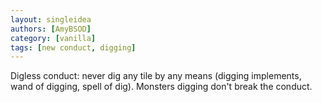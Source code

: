 ```yaml
---
layout: singleidea
authors: [AmyBSOD]
category: [vanilla]
tags: [new conduct, digging]
---
```

Digless conduct: never dig any tile by any means (digging implements, wand of digging, spell of dig). Monsters digging don't break the conduct.
